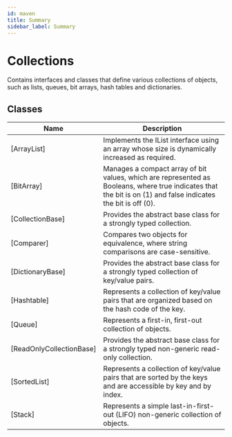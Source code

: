 ```yaml
---
id: maven
title: Summary
sidebar_label: Summary
---
```

# Collections
Contains interfaces and classes that define various collections of objects, such as lists, queues, bit arrays, hash tables and dictionaries.
## Classes
| Name                                 | Description                                                                                                           |
| ---------------------------------------- | ----------------------------------------------------------------------------------------------------------------- |
| [ArrayList]                                | Implements the IList interface using an array whose size is dynamically increased as required.  |
|[BitArray]| Manages a compact array of bit values, which are represented as Booleans, where true indicates that the bit is on (1) and false indicates the bit is off (0).|
|[CollectionBase]| Provides the abstract base class for a strongly typed collection. |
|[Comparer]|Compares two objects for equivalence, where string comparisons are case-sensitive. |
|[DictionaryBase]    | Provides the abstract base class for a strongly typed collection of key/value pairs.|
| [Hashtable]	                               | Represents a collection of key/value pairs that are organized based on the hash code of the key. |
| [Queue]	                               | Represents a first-in, first-out collection of objects. |
|[ReadOnlyCollectionBase]|Provides the abstract base class for a strongly typed non-generic read-only collection.|
|[SortedList]|Represents a collection of key/value pairs that are sorted by the keys and are accessible by key and by index.|
|[Stack]|Represents a simple last-in-first-out (LIFO) non-generic collection of objects.|
